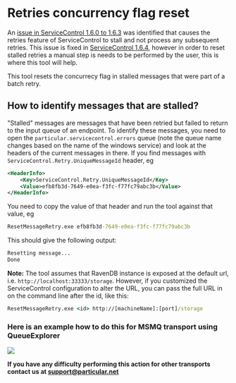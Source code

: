 # Retries concurrency flag reset

An [issue in ServiceControl 1.6.0 to 1.6.3](https://github.com/Particular/ServiceControl/pull/565) was identified that causes the retries feature of ServiceControl to stall and not process any subsequent retries. This issue is fixed in [ServiceControl 1.6.4](https://github.com/Particular/ServiceControl/releases/tag/1.6.4), however in order to reset stalled retries a manual step is needs to be performed by the user, this is where this tool will help.

This tool resets the concurrecy flag in stalled messages that were part of a batch retry.

## How to identify messages that are stalled?

"Stalled" messages are messages that have been retried but failed to return to the input queue of an endpoint.
To identify these messages, you need to open the `particular.servicecontrol.errors` queue (note the queue name changes based on the name of the windows service) and look at the headers of the current messages in there.
If you find messages with `ServiceControl.Retry.UniqueMessageId` header, eg
```xml
<HeaderInfo>
	<Key>ServiceControl.Retry.UniqueMessageId</Key>
	<Value>efb8fb3d-7649-e0ea-f3fc-f77fc79abc3b</Value>
</HeaderInfo>
```
You need to copy the value of that header and run the tool against that value, eg
```cmd
ResetMessageRetry.exe efb8fb3d-7649-e0ea-f3fc-f77fc79abc3b
```

This should give the following output:
```txt
Resetting message...
Done
```

**Note:**
The tool assumes that RavenDB instance is exposed at the default url, i.e. `http://localhost:33333/storage`. However, if you customized the ServiceControl configuration to alter the URL, you can pass the full URL in on the command line after the id, like this:
```cmd
ResetMessageRetry.exe <id> http://[machineName]:[port]/storage
```

### Here is an example how to do this for MSMQ transport using QueueExplorer
![](http://i.imgur.com/EWnh4Wq.jpg)

**If you have any difficulty performing this action for other transports contact us at support@particular.net**
